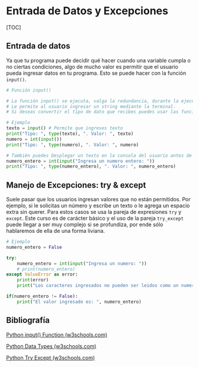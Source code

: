 # Entrada de Datos y Excepciones

[TOC]

## Entrada de datos

Ya que tu programa puede decidir qué hacer cuando una variable cumpla o no ciertas condiciones, algo de mucho valor es permitir que el usuario pueda ingresar datos en tu programa. Esto se puede hacer con la función `input()`. 

```python
# Función input()

# La función input() se ejecuta, valga la redundancia, durante la ejecución del programa.
# Le permite al usuario ingresar un string mediante la terminal.
# Si deseas convertir el tipo de dato que recibes puedes usar las funciones int(), float(), chr(), etc.

# Ejemplo
texto = input() # Permite que ingreses texto
print("Tipo: ", type(texto), ". Valor: ", texto)
numero = int(input())
print("Tipo: ", type(numero), ". Valor: ", numero)
```

```python
# También puedes Desplegar un texto en la consola del usuario antes de solicitar el dato
numero_entero = int(input("Ingresa un numero entero: "))
print("Tipo: ", type(numero_entero), ". Valor: ", numero_entero)
```

## Manejo de Excepciones: try & except

Suele pasar que los usuarios ingresan valores que no están permitidos. Por ejemplo, si le solicitas un número y escribe un texto o le agrega un espacio extra sin querer. Para estos casos se usa la pareja de expresiones `try` y `except`. Este curso es de carácter básico y el uso de la pareja `try_except` puede llegar a ser muy complejo si se profundiza, por ende sólo hablaremos de ella de una forma liviana.

```python
# Ejemplo
numero_entero = False

try:
	numero_entero = int(input("Ingresa un numero: "))
    # print(numero_entero)
except ValueError as error:
    print(error)
    print("Los caracteres ingresados no pueden ser leidos como un numero entero.") 

if(numero_entero != False):
    print("El valor ingresado es: ", numero_entero)
```

## Bibliografía

[Python input() Function (w3schools.com)](https://www.w3schools.com/python/ref_func_input.asp)

[Python Data Types (w3schools.com)](https://www.w3schools.com/python/python_datatypes.asp)

[Python Try Except (w3schools.com)](https://www.w3schools.com/python/python_try_except.asp)